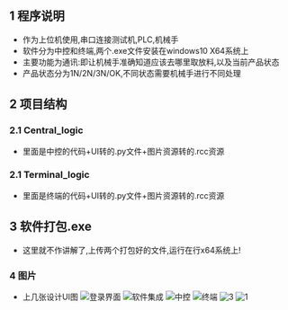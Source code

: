 ## 1 程序说明

- 作为上位机使用,串口连接测试机,PLC,机械手
- 软件分为中控和终端,两个.exe文件安装在windows10 X64系统上
- 主要功能为通讯:即让机械手准确知道应该去哪里取放料,以及当前产品状态
- 产品状态分为1N/2N/3N/OK,不同状态需要机械手进行不同处理

## 2 项目结构

### 2.1 Central_logic
- 里面是中控的代码+UI转的.py文件+图片资源转的.rcc资源
### 2.1 Terminal_logic
- 里面是终端的代码+UI转的.py文件+图片资源转的.rcc资源

## 3 软件打包.exe
- 这里就不作讲解了,上传两个打包好的文件,运行在行x64系统上!
### 4 图片
- 上几张设计UI图
![登录界面](https://user-images.githubusercontent.com/90136935/187111831-218b1cf1-471d-4222-821e-584adee88d9c.JPG)
![软件集成](https://user-images.githubusercontent.com/90136935/187111935-6f77a941-0cce-40c9-a19b-ab6508c2e913.jpg)
![中控](https://user-images.githubusercontent.com/90136935/187111964-c9ee68ab-4b50-48d5-9ce0-6362a8d1e4ef.JPG)
![终端](https://user-images.githubusercontent.com/90136935/187111972-e47b7a30-1a83-46b0-b850-736fac8d2135.JPG)
![3](https://user-images.githubusercontent.com/90136935/187112018-79d1ae52-fd00-448f-8cc9-107c2531a0ba.jpg)
![1](https://user-images.githubusercontent.com/90136935/187112040-4aff1d12-d2cb-4a2e-8dde-0909c2f1b95a.jpg)
